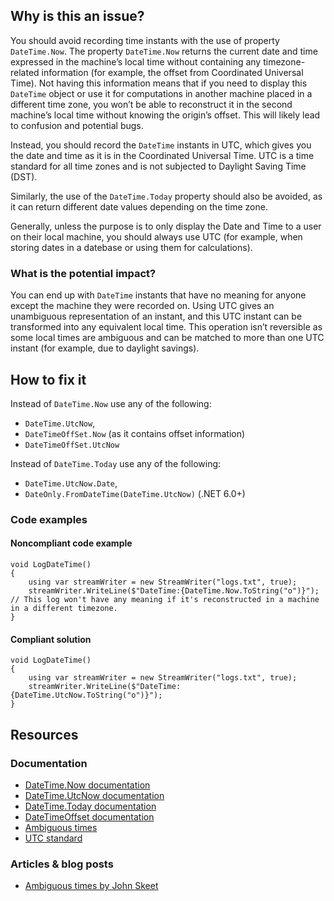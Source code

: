 ## Why is this an issue?

You should avoid recording time instants with the use of property `DateTime.Now`. The property `DateTime.Now` returns the
current date and time expressed in the machine’s local time without containing any timezone-related information (for example, the offset from
Coordinated Universal Time). Not having this information means that if you need to display this `DateTime` object or use it for
computations in another machine placed in a different time zone, you won’t be able to reconstruct it in the second machine’s local time without
knowing the origin’s offset. This will likely lead to confusion and potential bugs.

Instead, you should record the `DateTime` instants in UTC, which gives you the date and time as it is in the Coordinated Universal Time.
UTC is a time standard for all time zones and is not subjected to Daylight Saving Time (DST).

Similarly, the use of the `DateTime.Today` property should also be avoided, as it can return different date values depending on the time
zone.

Generally, unless the purpose is to only display the Date and Time to a user on their local machine, you should always use UTC (for example, when
storing dates in a datebase or using them for calculations).

### What is the potential impact?

You can end up with `DateTime` instants that have no meaning for anyone except the machine they were recorded on. Using UTC gives an
unambiguous representation of an instant, and this UTC instant can be transformed into any equivalent local time. This operation isn’t reversible as
some local times are ambiguous and can be matched to more than one UTC instant (for example, due to daylight savings).

## How to fix it

Instead of `DateTime.Now` use any of the following:

-  `DateTime.UtcNow`,
-  `DateTimeOffSet.Now` (as it contains offset information)
-  `DateTimeOffSet.UtcNow`

Instead of `DateTime.Today` use any of the following:

-  `DateTime.UtcNow.Date`,
-  `DateOnly.FromDateTime(DateTime.UtcNow)` (.NET 6.0+)

### Code examples

#### Noncompliant code example

    void LogDateTime()
    {
        using var streamWriter = new StreamWriter("logs.txt", true);
        streamWriter.WriteLine($"DateTime:{DateTime.Now.ToString("o")}"); // This log won't have any meaning if it's reconstructed in a machine in a different timezone.
    }

#### Compliant solution

    void LogDateTime()
    {
        using var streamWriter = new StreamWriter("logs.txt", true);
        streamWriter.WriteLine($"DateTime:{DateTime.UtcNow.ToString("o")}");
    }

## Resources

### Documentation

-  [DateTime.Now documentation](https://learn.microsoft.com/en-us/dotnet/api/system.datetime.now)
-  [DateTime.UtcNow documentation](https://learn.microsoft.com/en-us/dotnet/api/system.datetime.utcnow)
-  [DateTime.Today documentation](https://learn.microsoft.com/en-us/dotnet/api/system.datetime.today)
-  [DateTimeOffset documentation](https://learn.microsoft.com/en-us/dotnet/api/system.datetimeoffset)
-  [Ambiguous times](https://learn.microsoft.com/en-us/dotnet/standard/datetime/resolve-ambiguous-times)
-  [UTC standard](https://www.timeanddate.com/time/zone/timezone/utc)

### Articles & blog posts

-  [Ambiguous times by John Skeet](https://stackoverflow.com/a/2580518)
